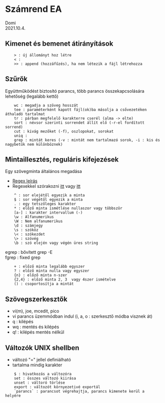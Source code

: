 # Számrend EA

Domi <br>
2021.10.4.
<br>
## Kimenet és  bemenet átirányítások

```
    > : új állományt hoz létre
    < :
    >> : append (hozzáfűzés), ha nem létezik a fájl létrehozza
```

## Szűrők

Együttműködést biztosító parancs, több parancs összekapcsolására lehetőség (legalább kettő)
```
    wc : megadja a szöveg hosszát
    tee : paraméterként kapott fájl(ok)ba másolja a csővezetéken áthaladó tartalmat
    tr : párban megfelelő karakterre cserél (alma -> elte)
    sort : névsor szerinti sorrendet állít elő (-r-el fordított sorrend)
    cut : kivág mezőket (-f), oszlopokat, sorokat
    uniq :
    grep : mintát keres (-v : mintát nem tartalmazó sorok, -i : kis és nagybetűk nem különböznek)
```

## Mintaillesztés, reguláris kifejezések
Egy szövegminta általános megadása
- [Regex leírás](http://vbence.web.elte.hu/regex_leiras.html)
- Regexekkel szórakozni [itt](https://regexr.com/) vagy [itt](https://regex101.com/)

```
    ^ : sor elejétől egyezik a minta
    $ : sor végétől egyezik a minta
    . : egy tetszőleges karakter
    * : előző minta ismétlése nullaszor vagy többször
    [a-] : karakter intervallum (-)
    \w : Alfanumerikus
    \W : Nem alfanumerikus
    \d : számjegy
    \s : szóköz
    \< : szókezdet
    \> : szóvég
    \b : szó elején vagy végén üres string
```

egrep : bővített grep -E <br>
fgrep : fixed grep

```
    + : előző minta legalább egyszer
    ? : előző minta nulla vagy egyszer
    {n} : előző minta n-szer
    {2,4} : előző minta 2, 3  vagy 4szer ismételve
    () : csoportosítja a mintát

```
## Szövegszerkesztők
- vi(m), joe, mcedit, pico
- vi parancs üzemmódban indul (i, a, o : szerkesztő módba visznek át)
- q : kilépés
- wq : mentés és kilépés
- q! : kilépés mentés nélkül

## Változók UNIX shellben

- változó "=" jellel definiálható
- tartalma mindig karakter
```
    $ : hivatkozás a változóra
    set : összes változó kiirása
    unset : váltoró törlése
    export : változót környezetivé exportál
    `parancs` : parancsot végrehajtja, parancs kimenete kerül a helyére
```


